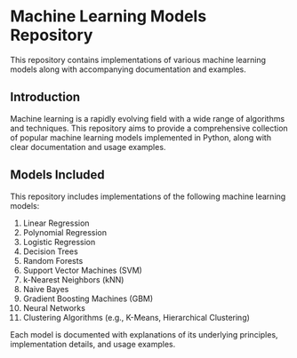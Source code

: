 # Machine Learning Models Repository

This repository contains implementations of various machine learning models along with accompanying documentation and examples.

## Introduction

Machine learning is a rapidly evolving field with a wide range of algorithms and techniques. This repository aims to provide a comprehensive collection of popular machine learning models implemented in Python, along with clear documentation and usage examples.


## Models Included

This repository includes implementations of the following machine learning models:

1. Linear Regression
2. Polynomial Regression
3. Logistic Regression
4. Decision Trees
5. Random Forests
6. Support Vector Machines (SVM)
7. k-Nearest Neighbors (kNN)
8. Naive Bayes
9. Gradient Boosting Machines (GBM)
10. Neural Networks
11. Clustering Algorithms (e.g., K-Means, Hierarchical Clustering)

Each model is documented with explanations of its underlying principles, implementation details, and usage examples.
